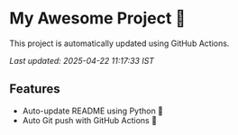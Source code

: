 # My Awesome Project 🚀

This project is automatically updated using GitHub Actions.

_Last updated: 2025-04-22 11:17:33 IST_

## Features
- Auto-update README using Python 🐍
- Auto Git push with GitHub Actions 🤖
